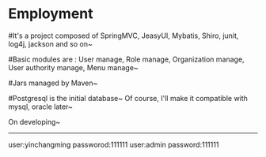 Employment
========

#It's a project composed of SpringMVC, JeasyUI, Mybatis, Shiro, junit, log4j, jackson and so on~

#Basic modules are : User manage, Role manage, Organization manage, User authority manage, Menu manage~ 

#Jars managed by Maven~

#Postgresql is the initial database~ Of course, I'll make it compatible with mysql, oracle later~ 

On developing~

-------------
user:yinchangming passworod:111111
user:admin password:111111
